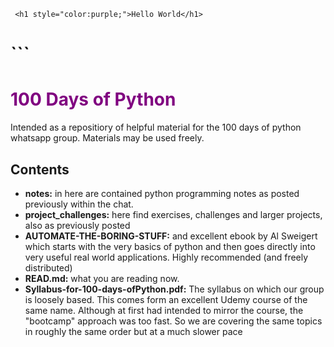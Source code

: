 ```
 <h1 style="color:purple;">Hello World</h1>
```

#  ```<h1 style="color:purple;"> 100 Days of Python</h1>

Intended as a repositiory of helpful material for the 100 days of python whatsapp group. Materials may be used freely. 

## Contents
- **notes:** in here are contained python programming notes as posted previously within the chat.
- **project_challenges:** here find exercises, challenges and larger projects, also as previously posted
- **AUTOMATE-THE-BORING-STUFF:** and excellent ebook by Al Sweigert which starts with the very basics of python and then goes directly into very useful real world applications. Highly recommended (and freely distributed)
- **READ.md:** what you are reading now. 
- **Syllabus-for-100-days-ofPython.pdf:** The syllabus on which our group is loosely based. This comes form an excellent Udemy course of the same name. Although at first had intended to mirror the course, the "bootcamp" approach was too fast. So we are covering the same topics in roughly the same order but at a much slower pace
